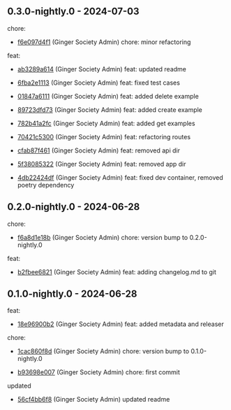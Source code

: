 ## 0.3.0-nightly.0 - 2024-07-03
chore:
 - [f6e097d4f1](f6e097d4f16fb65ae7c941640b900b677a2f20f3) (Ginger Society Admin) chore: minor refactoring
	
feat:
 - [ab3289a614](ab3289a614aba0c7664b996bc088d59e36bc7b1a) (Ginger Society Admin) feat: updated readme
	
 - [6fba2e1113](6fba2e1113329418cfa9fce6e6f136e3b31a3c92) (Ginger Society Admin) feat: fixed test cases
	
 - [01847a6111](01847a6111979011f6b8c0e4e3162afb0f565cc7) (Ginger Society Admin) feat: added delete example
	
 - [89723dfd73](89723dfd73e6c0b0851ffbc4b1c246bae49268d5) (Ginger Society Admin) feat: added create example
	
 - [782b41a2fc](782b41a2fce87fb47c0b72050da1a567147fe76c) (Ginger Society Admin) feat: added get examples
	
 - [70421c5300](70421c5300efc2b8ec7dc0fb5cd0880fff32240e) (Ginger Society Admin) feat: refactoring routes
	
 - [cfab87f461](cfab87f46106e896bcf04d9d8cef258fcedd7b2b) (Ginger Society Admin) feat: removed api dir
	
 - [5f38085322](5f38085322c2d157780c98c129829348a1fa0b71) (Ginger Society Admin) feat: removed app dir
	
 - [4db22424df](4db22424df99cdc56b67ed4df7cae5ab0780f097) (Ginger Society Admin) feat: fixed dev container, removed poetry dependency
	
## 0.2.0-nightly.0 - 2024-06-28
chore:
 - [f6a8d1e18b](f6a8d1e18ba92bfc0b956e4ceb8eeeffdf5db466) (Ginger Society Admin) chore: version bump to 0.2.0-nightly.0
	
feat:
 - [b2fbee6821](b2fbee68218926bb9e6a286808cc1fe81e19112f) (Ginger Society Admin) feat: adding changelog.md to git
	
## 0.1.0-nightly.0 - 2024-06-28
feat:
 - [18e96900b2](18e96900b2f2e184966803322077c6cbcd6becac) (Ginger Society Admin) feat: added metadata and releaser
	
chore:
 - [1cac860f8d](1cac860f8d527c616e892972f40ecc873f0f6029) (Ginger Society Admin) chore: version bump to 0.1.0-nightly.0
	
 - [b93698e007](b93698e00716c1bd662d949d5d95cef0363dd65b) (Ginger Society Admin) chore: first commit
	
updated
 - [56cf4bb6f8](56cf4bb6f868af119e07fca4d1597bbf9e7c872f) (Ginger Society Admin) updated readme
	
